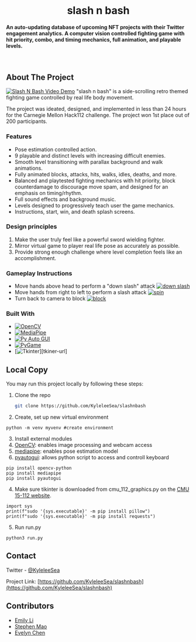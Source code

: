 <!-- PROJECT LOGO -->
<br />
<h1 align="center">slash n bash</h1>

  <p align="center">
    <h4>
      An auto-updating database of upcoming NFT projects with their Twitter engagement analytics.
    A computer vision controlled fighting game with hit priority, combo, and timing mechanics, full animation, and playable levels.
    </h4>
    <br />
  </p>
</div>

<!-- ABOUT THE PROJECT -->
## About The Project

[![Slash N Bash Video Demo][video-demo]](https://github.com/KyleleeSea/slashnbash)
"slash n bash" is a side-scrolling retro themed fighting game controlled by real life body movement.

The project was ideated, designed, and implemented in less than 24 hours for the Carnegie Mellon
Hack112 challenge. The project won 1st place out of 200 participants.

### Features
- Pose estimation controlled action.
- 9 playable and distinct levels with increasing difficult enemies.
- Smooth level transitioning with parallax background and walk animations.
- Fully animated blocks, attacks, hits, walks, idles, deaths, and more.
- Balanced and playtested fighting mechanics with hit priority, block counterdamage to discourage
move spam, and designed for an emphasis on timing/rhythm.
- Full sound effects and background music.
- Levels designed to progressively teach user the game mechanics.
- Instructions, start, win, and death splash screens.

### Design principles
1. Make the user truly feel like a powerful sword wielding fighter.
2. Mirror virtual game to player real life pose as accurately as possible.
3. Provide strong enough challenge where level completion feels like an accomplishment.

### Gameplay Instructions
- Move hands above head to perform a "down slash" attack
[![down slash][down-slash]](https://github.com/KyleleeSea/slashnbash)
- Move hands from right to left to perform a slash attack
[![spin][spin]](https://github.com/KyleleeSea/slashnbash)
- Turn back to camera to block
[![block][block]](https://github.com/KyleleeSea/slashnbash)

### Built With
* [![OpenCV][opencv]][opencv-url]
* [![MediaPipe][mediapipe]][mediapipe-url]
* [![Py Auto GUI][pyautogui]][pyautogui-url]
* [![PyGame][pygame]][pygame-url]
* [![Tkinter][tkinter]][tkiner-url]

## Local Copy
You may run this project locally by following these steps:

1. Clone the repo
   ```sh
   git clone https://github.com/KyleleeSea/slashnbash
   ```
2. Create, set up new virtual environment
```
python -m venv myvenv #create environment
```

3. Install external modules 
1. [OpenCV](https://docs.opencv.org/4.x/d6/d00/tutorial_py_root.html): enables image processing and webcam access
2. [mediapipe](https://google.github.io/mediapipe/solutions/solutions.html): enables pose estimation model
3. [pyautogui](https://pyautogui.readthedocs.io/en/latest/): allows python script to access and controll keyboard
```
pip install opencv-python
pip install mediapipe
pip install pyautogui
```

4. Make sure tikinter is downloaded from cmu_112_graphics.py on the [CMU 15-112 website](https://www.cs.cmu.edu/~112/notes/notes-graphics.html#installingModules).
```
import sys
print(f"sudo '{sys.executable}' -m pip install pillow")
print(f"sudo '{sys.executable}' -m pip install requests")
```
5. Run run.py
```
python3 run.py
```
   
<!-- CONTACT -->
## Contact

Twitter - [@KyleleeSea](https://twitter.com/KyleleeSea)

Project Link: [https://github.com/KyleleeSea/slashnbash](https://github.com/KyleleeSea/slashnbash)

## Contributors
- [Emily Li](https://github.com/emilyjiayaoli/slash_n_bash/commits?author=emilyjiayaoli)
- [Stephen Mao](https://github.com/stephenlearnscode)
- [Evelyn Chen](https://github.com/evelynnchen-cmu)

<!-- MARKDOWN LINKS & IMAGES -->
[video-demo]: https://imgur.com/a/U7V9bVQ
[down-slash]: https://imgur.com/a/3zQBGve
[block]: https://imgur.com/a/3zQBGve
[spin]: https://imgur.com/a/r1PwSq9
[opencv]: https://img.shields.io/badge/OpenCV-fe2a44?style=for-the-badge&logo=opencv&logoColor=ffffff
[opencv-url]: https://opencv.org/
[mediapipe]: https://img.shields.io/badge/Mediapipe-04ABC1?style=for-the-badge&logo=mediapipe&logoColor=ffffff
[mediapipe-url]: https://mediapipe.dev/ 
[tkinter]: https://img.shields.io/badge/Tkinter-FFFFCC?style=for-the-badge&logo=tkinter&logoColor=ffffff
[tkinter-url]: https://docs.python.org/3/library/tkinter.html
[pyautogui]: https://img.shields.io/badge/pyautogui-464646?style=for-the-badge&logo=pyautogui&logoColor=ffffff
[pyautogui-url]: https://pypi.org/project/PyAutoGUI/
[pygame]: https://img.shields.io/badge/pygame-6AEE28?style=for-the-badge&logo=pygame&logoColor=ffffff
[pygame-url]: https://www.pygame.org/docs/
